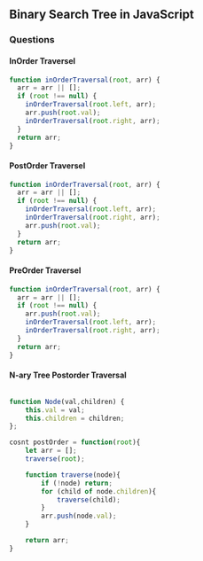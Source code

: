 ## Binary Search Tree in JavaScript

### Questions

#### InOrder Traversel

```js
function inOrderTraversal(root, arr) {
  arr = arr || [];
  if (root !== null) {
    inOrderTraversal(root.left, arr);
    arr.push(root.val);
    inOrderTraversal(root.right, arr);
  }
  return arr;
}
```

#### PostOrder Traversel

```js
function inOrderTraversal(root, arr) {
  arr = arr || [];
  if (root !== null) {
    inOrderTraversal(root.left, arr);
    inOrderTraversal(root.right, arr);
    arr.push(root.val);
  }
  return arr;
}
```

#### PreOrder Traversel

```js
function inOrderTraversal(root, arr) {
  arr = arr || [];
  if (root !== null) {
    arr.push(root.val);
    inOrderTraversal(root.left, arr);
    inOrderTraversal(root.right, arr);
  }
  return arr;
}
```

#### N-ary Tree Postorder Traversal

```js

function Node(val,children) {
    this.val = val;
    this.children = children;
};

cosnt postOrder = function(root){
    let arr = [];
    traverse(root);

    function traverse(node){
        if (!node) return;
        for (child of node.children){
            traverse(child);
        }
        arr.push(node.val);
    }

    return arr;
}
```
